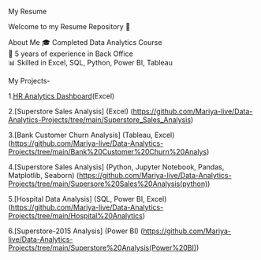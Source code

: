  My Resume  

Welcome to my Resume Repository 👋    

 About Me
 🎓 Completed Data Analytics Course  
 💼 5 years of experience in Back Office  
 📊 Skilled in Excel, SQL, Python, Power BI, Tableau  

 My Projects- 

 1.[HR Analytics Dashboard](https://github.com/Mariya-live/Data-Analytics-Projects/tree/main/HR%20Analytics)(Excel)  
 
 2.[Superstore Sales Analysis] (Excel)
 (https://github.com/Mariya-live/Data-Analytics-Projects/tree/main/Superstore_Sales_Analysis)
 
 3.[Bank Customer Churn Analysis] (Tableau, Excel)
 (https://github.com/Mariya-live/Data-Analytics-Projects/tree/main/Bank%20Customer%20Churn%20Analys)
 
 4.[Superstore Sales Analysis] (Python, Jupyter Notebook, Pandas, Matplotlib, Seaborn)
 (https://github.com/Mariya-live/Data-Analytics-Projects/tree/main/Supersore%20Sales%20Analysis(python))
 
 5.[Hospital Data Analysis] (SQL, Power BI, Excel)
 (https://github.com/Mariya-live/Data-Analytics-Projects/tree/main/Hospital%20Analytics)
 
 6.[Superstore-2015 Analysis] (Power BI)
 (https://github.com/Mariya-live/Data-Analytics-Projects/tree/main/Superstore%20Analysis(Power%20BI))

